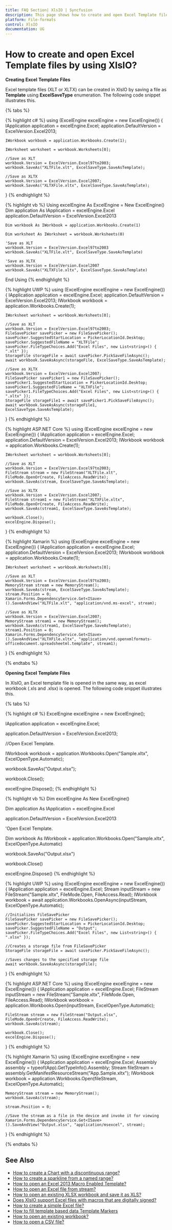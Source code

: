 ```yaml
---
title: FAQ Section| XlsIO | Syncfusion
description: This page shows how to create and open Excel Template files using Syncfusion .NET Excel library (XlsIO).
platform: File-formats
control: XlsIO
documentation: UG
---
```


# How to create and open Excel Template files by using XlsIO?

**Creating** **Excel** **Template** **Files**

Excel template files (XLT or XLTX) can be created in XlsIO by saving a file as **Template** using **ExcelSaveType** enumeration. The following code snippet illustrates this.

{% tabs %}  

{% highlight c# %}
using (ExcelEngine excelEngine = new ExcelEngine())
{
    IApplication application = excelEngine.Excel;
    application.DefaultVersion = ExcelVersion.Excel2013;

    IWorkbook workbook = application.Workbooks.Create(1);

    IWorksheet worksheet = workbook.Worksheets[0];

    //Save as XLT
    workbook.Version = ExcelVersion.Excel97to2003;
    workbook.SaveAs("XLTFile.xlt", ExcelSaveType.SaveAsTemplate);

    //Save as XLTX
    workbook.Version = ExcelVersion.Excel2007;
    workbook.SaveAs("XLTXFile.xltx", ExcelSaveType.SaveAsTemplate);
}
{% endhighlight %}

{% highlight vb %}
Using excelEngine As ExcelEngine = New ExcelEngine()
    Dim application As IApplication = excelEngine.Excel
    application.DefaultVersion = ExcelVersion.Excel2013

    Dim workbook As IWorkbook = application.Workbooks.Create(1)

    Dim worksheet As IWorksheet = workbook.Worksheets(0)

    'Save as XLT
    workbook.Version = ExcelVersion.Excel97to2003
    workbook.SaveAs("XLTFile.xlt", ExcelSaveType.SaveAsTemplate)

    'Save as XLTX
    workbook.Version = ExcelVersion.Excel2007
    workbook.SaveAs("XLTXFile.xltx", ExcelSaveType.SaveAsTemplate)
End Using
{% endhighlight %}

{% highlight UWP %}
using (ExcelEngine excelEngine = new ExcelEngine())
{
    IApplication application = excelEngine.Excel;
    application.DefaultVersion = ExcelVersion.Excel2013;
    IWorkbook workbook = application.Workbooks.Create(1);

    IWorksheet worksheet = workbook.Worksheets[0];
	
	//Save as XLT
	workbook.Version = ExcelVersion.Excel97to2003;
    FileSavePicker savePicker = new FileSavePicker();
    savePicker.SuggestedStartLocation = PickerLocationId.Desktop;
    savePicker.SuggestedFileName = "XLTFile";
    savePicker.FileTypeChoices.Add("Excel Files", new List<string>() { ".xlt" });
    StorageFile storageFile = await savePicker.PickSaveFileAsync();
    await workbook.SaveAsAsync(storageFile, ExcelSaveType.SaveAsTemplate);
	
	//Save as XLTX
	workbook.Version = ExcelVersion.Excel2007;
	FileSavePicker savePicker1 = new FileSavePicker();
    savePicker1.SuggestedStartLocation = PickerLocationId.Desktop;
    savePicker1.SuggestedFileName = "XLTXFile";
    savePicker1.FileTypeChoices.Add("Excel Files", new List<string>() { ".xltx" });
    StorageFile storageFile1 = await savePicker1.PickSaveFileAsync();
    await workbook.SaveAsAsync(storageFile1, ExcelSaveType.SaveAsTemplate);
}
{% endhighlight %}

{% highlight ASP.NET Core %}
using (ExcelEngine excelEngine = new ExcelEngine())
{
    IApplication application = excelEngine.Excel;
    application.DefaultVersion = ExcelVersion.Excel2013;
    IWorkbook workbook = application.Workbooks.Create(1);

    IWorksheet worksheet = workbook.Worksheets[0];

	//Save as XLT
	workbook.Version = ExcelVersion.Excel97to2003;
	FileStream stream = new FileStream("XLTFile.xlt", FileMode.OpenOrCreate, FileAccess.ReadWrite);
    workbook.SaveAs(stream, ExcelSaveType.SaveAsTemplate);
	
	//Save as XLTX
	workbook.Version = ExcelVersion.Excel2007;
	FileStream stream1 = new FileStream("XLTXFile.xltx", FileMode.OpenOrCreate, FileAccess.ReadWrite);
    workbook.SaveAs(stream1, ExcelSaveType.SaveAsTemplate);

    workbook.Close();
    excelEngine.Dispose();
}
{% endhighlight %}

{% highlight Xamarin %}
using (ExcelEngine excelEngine = new ExcelEngine())
{
    IApplication application = excelEngine.Excel;
    application.DefaultVersion = ExcelVersion.Excel2013;
    IWorkbook workbook = application.Workbooks.Create(1);

    IWorksheet worksheet = workbook.Worksheets[0];

	//Save as XLT
	workbook.Version = ExcelVersion.Excel97to2003;
	MemoryStream stream = new MemoryStream();
    workbook.SaveAs(stream, ExcelSaveType.SaveAsTemplate);
    stream.Position = 0;
    Xamarin.Forms.DependencyService.Get<ISave>().SaveAndView("XLTFile.xlt", "application/vnd.ms-excel", stream);
	
	//Save as XLTX
	workbook.Version = ExcelVersion.Excel2007;
	MemoryStream stream1 = new MemoryStream();
    workbook.SaveAs(stream1, ExcelSaveType.SaveAsTemplate);
    stream1.Position = 0;
    Xamarin.Forms.DependencyService.Get<ISave>().SaveAndView("XLTXFile.xltx", "application/vnd.openxmlformats-officedocument.spreadsheetml.template", stream1);
}
{% endhighlight %}

  {% endtabs %}  

**Opening** **Excel** **Template** **Files**

In XlsIO, an Excel template file is opened in the same way, as excel workbook (.xls and .xlsx) is opened. The following code snippet illustrates this.

{% tabs %}  

{% highlight c# %}
ExcelEngine excelEngine = new ExcelEngine();

IApplication application = excelEngine.Excel;

application.DefaultVersion = ExcelVersion.Excel2013;

//Open Excel Template.

IWorkbook workbook = application.Workbooks.Open("Sample.xltx", ExcelOpenType.Automatic);

workbook.SaveAs("Output.xlsx");

workbook.Close();

excelEngine.Dispose();
{% endhighlight %}

{% highlight vb %}
Dim excelEngine As New ExcelEngine()

Dim application As IApplication = excelEngine.Excel

application.DefaultVersion = ExcelVersion.Excel2013

'Open Excel Template.

Dim workbook As IWorkbook = application.Workbooks.Open("Sample.xltx", ExcelOpenType.Automatic)

workbook.SaveAs("Output.xlsx")

workbook.Close()

excelEngine.Dispose()
{% endhighlight %}

{% highlight UWP %}
using (ExcelEngine excelEngine = new ExcelEngine())
{
    IApplication application = excelEngine.Excel;
    Stream inputStream = new FileStream("Sample.xltx", FileMode.Open, FileAccess.Read);
    IWorkbook workbook = await application.Workbooks.OpenAsync(inputStream, ExcelOpenType.Automatic);

    //Initializes FileSavePicker
    FileSavePicker savePicker = new FileSavePicker();
    savePicker.SuggestedStartLocation = PickerLocationId.Desktop;
    savePicker.SuggestedFileName = "Output";
    savePicker.FileTypeChoices.Add("Excel Files", new List<string>() { ".xlsx" });

    //Creates a storage file from FileSavePicker
    StorageFile storageFile = await savePicker.PickSaveFileAsync();

    //Saves changes to the specified storage file
    await workbook.SaveAsAsync(storageFile);
}
{% endhighlight %}

{% highlight ASP.NET Core %}
using (ExcelEngine excelEngine = new ExcelEngine())
{
    IApplication application = excelEngine.Excel;
    FileStream inputStream = new FileStream("Sample.xltx", FileMode.Open, FileAccess.Read);
    IWorkbook workbook = application.Workbooks.Open(inputStream, ExcelOpenType.Automatic);

    FileStream stream = new FileStream("Output.xlsx", FileMode.OpenOrCreate, FileAccess.ReadWrite);
    workbook.SaveAs(stream);

    workbook.Close();
    excelEngine.Dispose();
}
{% endhighlight %}

{% highlight Xamarin %}
using (ExcelEngine excelEngine = new ExcelEngine())
{
    IApplication application = excelEngine.Excel;
    Assembly assembly = typeof(App).GetTypeInfo().Assembly;
    Stream fileStream = assembly.GetManifestResourceStream("App.Sample.xltx");
    IWorkbook workbook = application.Workbooks.Open(fileStream, ExcelOpenType.Automatic);

    MemoryStream stream = new MemoryStream();
    workbook.SaveAs(stream);

    stream.Position = 0;

    //Save the stream as a file in the device and invoke it for viewing
    Xamarin.Forms.DependencyService.Get<ISave>().SaveAndView("Output.xlsx", "application/msexcel", stream);
}
{% endhighlight %}

  {% endtabs %}  

## See Also

* [How to create a Chart with a discontinuous range?](faqs/how-to-create-a-chart-with-a-discontinuous-range)
* [How to create a sparkline from a named range?](faqs/how-to-create-a-sparkline-from-a-named-range)
* [How to open an Excel 2013 Macro Enabled Template?](faqs/how-to-open-an-excel-2013-macro-enabled-template)
* [How to open an Excel file from stream?](faqs/how-to-open-an-excel-file-from-stream)
* [How to open an existing XLSX workbook and save it as XLS?](faqs/how-to-open-an-existing-xlsx-workbook-and-save-it-as-xls)
* [Does XlsIO support Excel files with macros that are digitally signed?](faqs/does-xlsio-support-excel-files-with-macros-that-are-digitally-signed)
* [How to create a simple Excel file?](https://help.syncfusion.com/file-formats/xlsio/getting-started-create-excel-file-csharp-vbnet#create-a-simple-excel-file)
* [How to fill template based data Template Markers](https://help.syncfusion.com/file-formats/xlsio/getting-started-create-excel-file-csharp-vbnet#template-based-data-filling-using-template-markers)
* [How to open an existing workbook?](https://help.syncfusion.com/file-formats/xlsio/loading-and-saving-workbook#opening-an-existing-workbook)
* [How to open a CSV file?](https://help.syncfusion.com/file-formats/xlsio/working-with-excel-worksheet#open-a-csv-file)
